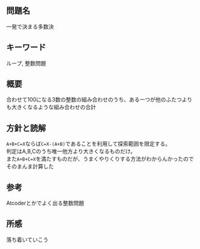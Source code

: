 ## 問題名
一発で決まる多数決
## キーワード
ループ, 整数問題
## 概要
合わせて100になる3数の整数の組み合わせのうち、ある一つが他のふたつよりも大きくなるような組み合わせの合計
## 方針と読解
`A+B+C=X`ならば`C=X-(A+B)`であることを利用して探索範囲を限定する。<br>
判定はA,B,Cのうち唯一他方より大きくなるものだけ。<br>
また`A+B+C=X`を満たすものだが、うまくやりくりする方法がわからんかったのでそのまんま計算した
## 参考
Atcoderとかでよく出る整数問題
## 所感
落ち着いていこう
